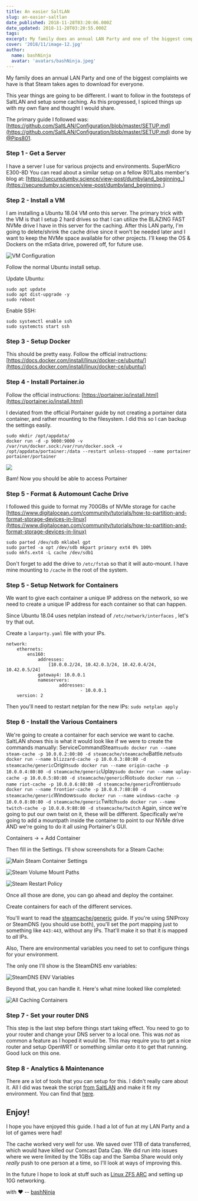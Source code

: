```yaml
---
title: An easier SaltLAN
slug: an-easier-saltlan
date_published: 2018-11-28T03:20:06.000Z
date_updated: 2018-11-28T03:20:55.000Z
tags:
excerpt: My family does an annual LAN Party and one of the biggest complaints we have is that Steam takes ages to download for everyone.
cover: '2018/11/image-12.jpg'
author:
  name: bashNinja
  avatar: 'avatars/bashNinja.jpeg'
---
```


My family does an annual LAN Party and one of the biggest complaints we have is that Steam takes ages to download for everyone. 

This year things are going to be different. I want to follow in the footsteps of SaltLAN and setup some caching. As this progressed, I spiced things up with my own flare and thought I would share.

The primary guide I followed was:
[https://github.com/SaltLAN/Configuration/blob/master/SETUP.md](https://github.com/SaltLAN/Configuration/blob/master/SETUP.md)
done by [@Pips801](https://twitter.com/pips801). 

### Step 1 - Get a Server

I have a server I use for various projects and environments. 
SuperMicro E300-8D
You can read about a similar setup on a fellow 801Labs member's blog at:
[https://securedumby.science/view-post/dumbyland_beginning_](https://securedumby.science/view-post/dumbyland_beginning_)

### Step 2 - Install a VM

I am installing a Ubuntu 18.04 VM onto this server. The primary trick with the VM is that I setup 2 hard drives so that I can utilize the BLAZING FAST NVMe drive I have in this server for the caching. After this LAN party, I'm going to delete/shrink the cache drive since it won't be needed later and I want to keep the NVMe space available for other projects. I'll keep the OS & Dockers on the mSata drive, powered off, for future use.

![](2018/11/image-4.jpg "VM Configuration")

Follow the normal Ubuntu install setup.

Update Ubuntu:

    sudo apt update
    sudo apt dist-upgrade -y
    sudo reboot
    

Enable SSH:

    sudo systemctl enable ssh
    sudo systemcts start ssh
    

### Step 3 - Setup Docker

This should be pretty easy. Follow the official instructions:
[https://docs.docker.com/install/linux/docker-ce/ubuntu/](https://docs.docker.com/install/linux/docker-ce/ubuntu/)

### Step 4 - Install Portainer.io

Follow the official instructions:
[https://portainer.io/install.html](https://portainer.io/install.html)

I deviated from the official Portainer guide by not creating a portainer data container, and rather mounting to the filesystem. I did this so I can backup the settings easily.

    sudo mkdir /opt/appdata/
    docker run -d -p 9000:9000 -v /var/run/docker.sock:/var/run/docker.sock -v /opt/appdata/portainer:/data --restart unless-stopped --name portainer portainer/portainer
    

![](2018/11/image-5.jpg)

Bam! Now you should be able to access Portainer

### Step 5 - Format & Automount Cache Drive

I followed this guide to format my 700GBs of NVMe storage for cache
[https://www.digitalocean.com/community/tutorials/how-to-partition-and-format-storage-devices-in-linux](https://www.digitalocean.com/community/tutorials/how-to-partition-and-format-storage-devices-in-linux)

    sudo parted /dev/sdb mklabel gpt
    sudo parted -a opt /dev/sdb mkpart primary ext4 0% 100%
    sudo mkfs.ext4 -L cache /dev/sdb1
    

Don't forget to add the drive to `/etc/fstab` so that it will auto-mount. I have mine mounting to `/cache` in the root of the system.

### Step 5 - Setup Network for Containers

We want to give each container a unique IP address on the network, so we need to create a unique IP address for each container so that can happen.

Since Ubuntu 18.04 uses netplan instead of `/etc/network/interfaces` , let's try that out. 

Create a `lanparty.yaml` file with your IPs.

    network:
        ethernets:
            ens160:
                addresses:
                    [10.0.0.2/24, 10.42.0.3/24, 10.42.0.4/24, 10.42.0.5/24]
                gateway4: 10.0.0.1
                nameservers:
                        addresses:
                                - 10.0.0.1
        version: 2
    

Then you'll need to restart netplan for the new IPs: `sudo netplan apply`

### Step 6 - Install the Various Containers

We're going to create a container for each service we want to cache. SaltLAN shows this is what it would look like if we were to create the commands manually:
ServiceCommandSteam`sudo docker run --name steam-cache -p 10.0.0.2:80:80 -d steamcache/steamcache`Battle.net`sudo docker run --name blizzard-cache -p 10.0.0.3:80:80 -d steamcache/generic`Origin`sudo docker run --name origin-cache -p 10.0.0.4:80:80 -d steamcache/generic`Uplay`sudo docker run --name uplay-cache -p 10.0.0.5:80:80 -d steamcache/generic`Riot`sudo docker run --name riot-cache -p 10.0.0.6:80:80 -d steamcache/generic`Frontier`sudo docker run --name frontier-cache -p 10.0.0.7:80:80 -d steamcache/generic`Windows`sudo docker run --name windows-cache -p 10.0.0.8:80:80 -d steamcache/generic`Twitch`sudo docker run --name twitch-cache -p 10.0.0.9:80:80 -d steamcache/twitch`
Again, since we're going to put our own twist on it, these will be different. Specifically we're going to add a mountpath inside the container to point to our NVMe drive AND we're going to do it all using Portainer's GUI.

Containers -> + Add Container

Then fill in the Settings. I'll show screenshots for a Steam Cache:

![](2018/11/Screenshot_2018-11-19-18.52.56_wehvoV.jpg "Main Steam Container Settings")

![](2018/11/image-8.jpg "Steam Volume Mount Paths")

![](2018/11/image-10.jpg "Steam Restart Policy")

Once all those are done, you can go ahead and deploy the container.

Create containers for each of the different services.

You'll want to read the [steamcache/generic](https://github.com/steamcache/generic) guide. If you're using SNIProxy or SteamDNS (you should use both), you'll set the port mapping just to something like `443:443`, without any IPs. That'll make it so that it is mapped to *all* IPs.

Also, There are environmental variables you need to set to configure things for your environment.

The only one I'll show is the SteamDNS env variables:

![](2018/11/image-13.jpg "SteamDNS ENV Variables")

Beyond that, you can handle it. Here's what mine looked like completed:

![](2018/11/image-12.jpg "All Caching Containers")

### Step 7 - Set your router DNS

This step is the last step before things start taking effect. You need to go to your router and change your DNS server to a local one. This was *not* as common a feature as I hoped it would be. This may require you to get a nice router and setup OpenWRT or something similar onto it to get that running. Good luck on this one.

### Step 8 - Analytics & Maintenance

There are a lot of tools that you can setup for this. I didn't really care about it.
All I did was tweak the script [from SaltLAN](https://github.com/SaltLAN/Configuration/blob/master/scripts/saltlan) and make it fit my environment. You can find that [here](https://gist.github.com/miketweaver/9f8e60db3ee5cbe7dd0cde6b88184956). 

## Enjoy!

I hope you have enjoyed this guide. I had a lot of fun at my LAN Party and a lot of games were had!

The cache worked very well for use. We saved over 1TB of data transferred, which would have killed our Comcast Data Cap. We did run into issues where we were limited by the 1GBs cap and the Samba Share would only *really* push to one person at a time, so I'll look at ways of improving this.

In the future I hope to look at stuff such as [Linux ZFS ARC](https://pthree.org/2012/12/07/zfs-administration-part-iv-the-adjustable-replacement-cache/) and setting up 10G networking.

with ❤️️ 
-- [bashNinja](https://twitter.com/_bashNinja)
